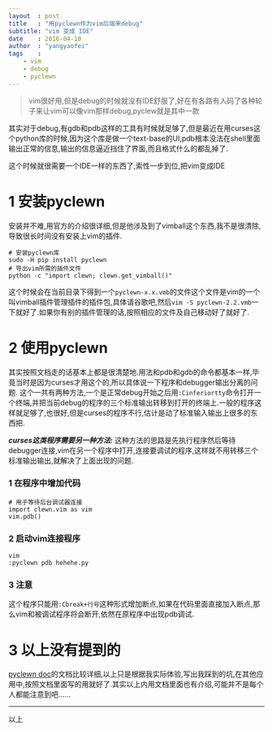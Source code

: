 ```yaml
---
layout	: post
title	: "用pyclewn作为vim后端来debug"
subtitle: "vim 变成 IDE"
date	: 2016-04-10
author	: "yangyaofei"
tags	:
    - vim
    - debug
    - pyclewn
---
```


>vim很好用,但是debug的时候就没有IDE舒服了,好在有各路有人码了各种轮子来让vim可以像vim那样debug,pyclew就是其中一款
>
其实对于debug,有gdb和pdb这样的工具有时候就足够了,但是最近在用curses这个python库的时候,因为这个库是做一个text-base的UI,pdb根本没法在shell里面输出正常的信息,输出的信息逼近挡住了界面,而且格式什么的都乱掉了.
>
这个时候就很需要一个IDE一样的东西了,索性一步到位,把vim变成IDE

# 1 安装pyclewn
安装并不难,用官方的介绍很详细,但是他涉及到了vimball这个东西,我不是很清除,导致很长时间没有安装上vim的插件.

	# 安装pyclewn库
	sudo -H pip install pyclewn
	# 导出vim所需的插件文件
	python -c "import clewn; clewn.get_vimball()"

这个时候会在当前目录下得到一个`pyclewn-x.x.vmb`的文件这个文件是vim的一个叫vimball插件管理插件的插件包,具体请谷歌吧,然后`vim -S pyclewn-2.2.vmb`一下就好了.如果你有别的插件管理的话,按照相应的文件及自己移动好了就好了.

# 2 使用pyclewn
其实按照文档走的话基本上都是很清楚地.用法和pdb和gdb的命令都基本一样,毕竟当时是因为curses才用这个的,所以具体说一下程序和debugger输出分离的问题.
这个一共有两种方法,一个是正常debug开始之后用`:Cinferiortty`命令打开一个终端,并把当前debug的程序的三个标准输出转移到打开的终端上.一般的程序这样就足够了,也很好,但是curses的程序不行,估计是动了标准输入输出上很多的东西把.

_**curses这类程序需要另一种方法:**_
这种方法的思路是先执行程序然后等待debugger连接,vim在另一个程序中打开,连接要调试的程序,这样就不用转移三个标准输出输出,就解决了上面出现的问题.
### 1 在程序中增加代码

	# 用于等待后台调试器连接
	import clewn.vim as vim
	vim.pdb()

### 2 启动vim连接程序

	vim
	:pyclewn pdb hehehe.py

### 3 注意
这个程序只能用`:Cbreak+行号`这种形式增加断点,如果在代码里面直接加入断点,那么vim和被调试程序将会断开,依然在原程序中出现pdb调试.

# 3 以上没有提到的

[pyclewn doc](http://pyclewn.sourceforge.net/index.html)的文档比较详细,以上只是根据我实际体验,写出我踩到的坑,在其他应用中,按照文档里面写的用就好了.其实以上内用文档里面也有介绍,可能并不是每个人都能注意到吧......

----------

以上
